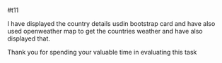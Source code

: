 #t11

I have displayed the country details usdin bootstrap card and have also used openweather map to get the countries weather and have also displayed that.

Thank you for spending your valuable time in evaluating this task